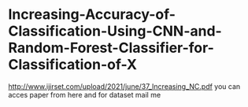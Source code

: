 # Increasing-Accuracy-of-Classification-Using-CNN-and-Random-Forest-Classifier-for-Classification-of-X
http://www.ijirset.com/upload/2021/june/37_Increasing_NC.pdf you can acces paper from here
 and for dataset mail me
